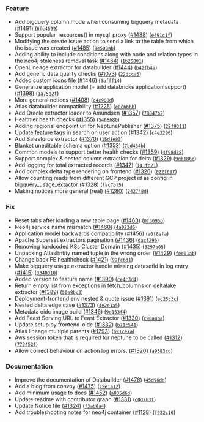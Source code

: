 ### Feature
* Add bigquery column mode when consuming bigquery metadata ([#1491](https://github.com/deliveryhero/amundsen/issues/1491)) ([`6fc4599`](https://github.com/deliveryhero/amundsen/commit/6fc4599fc0a7a022ff8bb590fa1ba5dad66f3082))
* Support popular_resources() in mysql_proxy ([#1488](https://github.com/deliveryhero/amundsen/issues/1488)) ([`e491c1f`](https://github.com/deliveryhero/amundsen/commit/e491c1f71e8dc85c24dcb6a3f2f11579ce2bcd7b))
* Modifying the create issue action to send a link to the table from which the issue was created ([#1485](https://github.com/deliveryhero/amundsen/issues/1485)) ([`9e508ab`](https://github.com/deliveryhero/amundsen/commit/9e508ab02b9f0a3e4ae62ed06fc03fc7c35ea2fb))
* Adding ability to include conditions along with node and relation types in the neo4j staleness removal task ([#1464](https://github.com/deliveryhero/amundsen/issues/1464)) ([`1b25881`](https://github.com/deliveryhero/amundsen/commit/1b2588158bf2a568441a2a3cbf8b9735de4d3079))
* OpenLineage extractor for databuilder ([#1444](https://github.com/deliveryhero/amundsen/issues/1444)) ([`b42fb4a`](https://github.com/deliveryhero/amundsen/commit/b42fb4a72379e6b346ad69a8454489c45ed9fafe))
* Add generic data quality checks ([#1073](https://github.com/deliveryhero/amundsen/issues/1073)) ([`22dcca5`](https://github.com/deliveryhero/amundsen/commit/22dcca55d1348de677c33de5af5b62528e4cf2b6))
* Added custom icons file ([#1446](https://github.com/deliveryhero/amundsen/issues/1446)) ([`6afff14`](https://github.com/deliveryhero/amundsen/commit/6afff143a72d43dfce2a4cdef97e624bc60fd745))
* Generalize application model (+ add databricks application support) ([#1398](https://github.com/deliveryhero/amundsen/issues/1398)) ([`1a75a2f`](https://github.com/deliveryhero/amundsen/commit/1a75a2f16648e73698b8b6b21641ed8d2e4c5c0e))
* More general notices ([#1408](https://github.com/deliveryhero/amundsen/issues/1408)) ([`c4c908d`](https://github.com/deliveryhero/amundsen/commit/c4c908df7a14e72058932f4d597656df5a926f48))
* Atlas databuilder compatibility ([#1225](https://github.com/deliveryhero/amundsen/issues/1225)) ([`e0c6bbb`](https://github.com/deliveryhero/amundsen/commit/e0c6bbba06ab5fe2b4c237495c1da7593dee0ec6))
* Add Oracle extractor loader to Amundsen ([#1357](https://github.com/deliveryhero/amundsen/issues/1357)) ([`78047b2`](https://github.com/deliveryhero/amundsen/commit/78047b22e3eaf588c9de9e2f9541bba9c03409ef))
* Healthier health checks ([#1355](https://github.com/deliveryhero/amundsen/issues/1355)) ([`5468b80`](https://github.com/deliveryhero/amundsen/commit/5468b80da6a650e0359a8992cbd8c0453e8866b0))
* Adding regional endpoint url for NeptunePublisher ([#1375](https://github.com/deliveryhero/amundsen/issues/1375)) ([`22f9311`](https://github.com/deliveryhero/amundsen/commit/22f9311de1a887684198bc284d292c260db6dc6a))
* Update feature tags in search on user action ([#1342](https://github.com/deliveryhero/amundsen/issues/1342)) ([`c4e3296`](https://github.com/deliveryhero/amundsen/commit/c4e3296c1059d4b2b97d0d40eabc157428c3835a))
* Add Salesforce extractor ([#1370](https://github.com/deliveryhero/amundsen/issues/1370)) ([`15d1e83`](https://github.com/deliveryhero/amundsen/commit/15d1e83e25a760ca8c0cfd55b112e9fe16172696))
* Blanket uneditable schema option ([#1353](https://github.com/deliveryhero/amundsen/issues/1353)) ([`7bd434b`](https://github.com/deliveryhero/amundsen/commit/7bd434bf798fff029f69ac135ce16229f1cce448))
* Common models to support better health checks ([#1359](https://github.com/deliveryhero/amundsen/issues/1359)) ([`4f98d38`](https://github.com/deliveryhero/amundsen/commit/4f98d3884854a368e4634856007da5c82019555c))
* Support complex & nested column extraction for delta ([#1329](https://github.com/deliveryhero/amundsen/issues/1329)) ([`9db18bc`](https://github.com/deliveryhero/amundsen/commit/9db18bc080aaa79bb45e73f5fe3805c73c0f780c))
* Add logging for total extracted records ([#1347](https://github.com/deliveryhero/amundsen/issues/1347)) ([`141fd21`](https://github.com/deliveryhero/amundsen/commit/141fd210510695f6162ef58cdce26ddb0b2d1dc3))
* Add complex delta type rendering on frontend ([#1326](https://github.com/deliveryhero/amundsen/issues/1326)) ([`022f697`](https://github.com/deliveryhero/amundsen/commit/022f697d78257b7a754b6d54e495da9f63821971))
* Allow counting reads from different GCP project id as config in bigquery_usage_extactor ([#1328](https://github.com/deliveryhero/amundsen/issues/1328)) ([`fac7bf5`](https://github.com/deliveryhero/amundsen/commit/fac7bf5b6b42162d00fb4c4291b437448f45364f))
* Making notices more general (real) ([#1280](https://github.com/deliveryhero/amundsen/issues/1280)) ([`242748d`](https://github.com/deliveryhero/amundsen/commit/242748dae8097a19b5e57aa8f7d4e597d926b8bf))

### Fix
* Reset tabs after loading a new table page ([#1463](https://github.com/deliveryhero/amundsen/issues/1463)) ([`0f3695b`](https://github.com/deliveryhero/amundsen/commit/0f3695bab716f5de1e4be62641cdbb6ec16e6f06))
* Neo4j service name mismatch ([#1460](https://github.com/deliveryhero/amundsen/issues/1460)) ([`4a023d6`](https://github.com/deliveryhero/amundsen/commit/4a023d6ffd79c4d074fa5265aacfd6ce09d26989))
* Application model backwards compatibility ([#1456](https://github.com/deliveryhero/amundsen/issues/1456)) ([`a0f6efa`](https://github.com/deliveryhero/amundsen/commit/a0f6efafaabae6c5bb43250c2e10eec8f07f8edc))
* Apache Superset extractors pagination ([#1436](https://github.com/deliveryhero/amundsen/issues/1436)) ([`dacf296`](https://github.com/deliveryhero/amundsen/commit/dacf29672b5d46bc07fc405ea08cbf0d7e86c111))
* Removing hardcoded K8s Cluster Domain ([#1435](https://github.com/deliveryhero/amundsen/issues/1435)) ([`3297b05`](https://github.com/deliveryhero/amundsen/commit/3297b055f5c8de9221d7496234bcb19832c0cf25))
* Unpacking AtlasEntity named tuple in the wrong order ([#1429](https://github.com/deliveryhero/amundsen/issues/1429)) ([`fee01ab`](https://github.com/deliveryhero/amundsen/commit/fee01ab7aabf074c90e8be5fee1ddf10e8935040))
* Change back FE healthcheck ([#1421](https://github.com/deliveryhero/amundsen/issues/1421)) ([`99fc6d1`](https://github.com/deliveryhero/amundsen/commit/99fc6d1bf6125d6bfb99397085ffdf1dbffbfe00))
* Make bigquery usage extractor handle missing datasetId in log entry ([#1415](https://github.com/deliveryhero/amundsen/issues/1415)) ([`3340010`](https://github.com/deliveryhero/amundsen/commit/33400103e6d0dfd5087cd3b709adf54b83455bb2))
* Added version to feature name ([#1390](https://github.com/deliveryhero/amundsen/issues/1390)) ([`ce4c3d4`](https://github.com/deliveryhero/amundsen/commit/ce4c3d43ea141cc2cef60c5f06173c269362454e))
* Return empty list from exceptions in fetch_columns on deltalake extractor ([#1389](https://github.com/deliveryhero/amundsen/issues/1389)) ([`50e8bc3`](https://github.com/deliveryhero/amundsen/commit/50e8bc37251bd27d9bde0b969308015e5a43bacd))
* Deployment-frontend env nested & quote issue ([#1391](https://github.com/deliveryhero/amundsen/issues/1391)) ([`ec25c3c`](https://github.com/deliveryhero/amundsen/commit/ec25c3c9b32f97485b5d7e50818ec604383b81a0))
* Nested delta edge case ([#1373](https://github.com/deliveryhero/amundsen/issues/1373)) ([`4e2e1a5`](https://github.com/deliveryhero/amundsen/commit/4e2e1a59c8fc2c3ddccaae7984a5bae5f7816023))
* Metadata oidc image build ([#1346](https://github.com/deliveryhero/amundsen/issues/1346)) ([`9d153f4`](https://github.com/deliveryhero/amundsen/commit/9d153f4ad0d4bfba789345c045f6ba9a3151a053))
* Add Feast Serving URL to Feast Extractor ([#1330](https://github.com/deliveryhero/amundsen/issues/1330)) ([`c96a4ba`](https://github.com/deliveryhero/amundsen/commit/c96a4bac78a58a7aae12ee1ba2a6b3faff20ce49))
* Update setup.py frontend-oidc ([#1332](https://github.com/deliveryhero/amundsen/issues/1332)) ([`b71c541`](https://github.com/deliveryhero/amundsen/commit/b71c5414b39b13094cca120e65e6414062e002b6))
* Atlas lineage multiple parents ([#1293](https://github.com/deliveryhero/amundsen/issues/1293)) ([`b91ce7a`](https://github.com/deliveryhero/amundsen/commit/b91ce7ab288c980e9083d3e801a453a00d83dac1))
* Aws session token that is required for neptune to be called ([#1312](https://github.com/deliveryhero/amundsen/issues/1312)) ([`773452f`](https://github.com/deliveryhero/amundsen/commit/773452feb8d95face212a39ec34efa328a2a01c6))
* Allow correct behaviour on action log errors. ([#1320](https://github.com/deliveryhero/amundsen/issues/1320)) ([`a9583cd`](https://github.com/deliveryhero/amundsen/commit/a9583cdde25c8c0bec812dc7392a4da1f2d1d3a6))

### Documentation
* Improve the documentation of Databuilder ([#1476](https://github.com/deliveryhero/amundsen/issues/1476)) ([`45d96dd`](https://github.com/deliveryhero/amundsen/commit/45d96dd8cfa0a92c06b0b84b791150a5603dbeee))
* Add a blog from convoy ([#1475](https://github.com/deliveryhero/amundsen/issues/1475)) ([`c9e1a12`](https://github.com/deliveryhero/amundsen/commit/c9e1a12d995dd91423fb3c83cc734f67537ac94b))
* Add minimum usage to docs ([#1452](https://github.com/deliveryhero/amundsen/issues/1452)) ([`a035d6d`](https://github.com/deliveryhero/amundsen/commit/a035d6d8142e77cb5290b777568ced66ec3236b6))
* Update readme with contributor graph ([#1331](https://github.com/deliveryhero/amundsen/issues/1331)) ([`c0d7b3f`](https://github.com/deliveryhero/amundsen/commit/c0d7b3f3ba09da96d8e4694207d15cb60a0c5ba5))
* Update Notice file ([#1324](https://github.com/deliveryhero/amundsen/issues/1324)) ([`f3ad0a4`](https://github.com/deliveryhero/amundsen/commit/f3ad0a47c049cb02f1f093f17de2a86cc2dda57e))
* Add troubleshooting notes for neo4j container ([#1128](https://github.com/deliveryhero/amundsen/issues/1128)) ([`f922c10`](https://github.com/deliveryhero/amundsen/commit/f922c10e1deb87d0d7c3a6e2c296f6ad468ae5c1))
